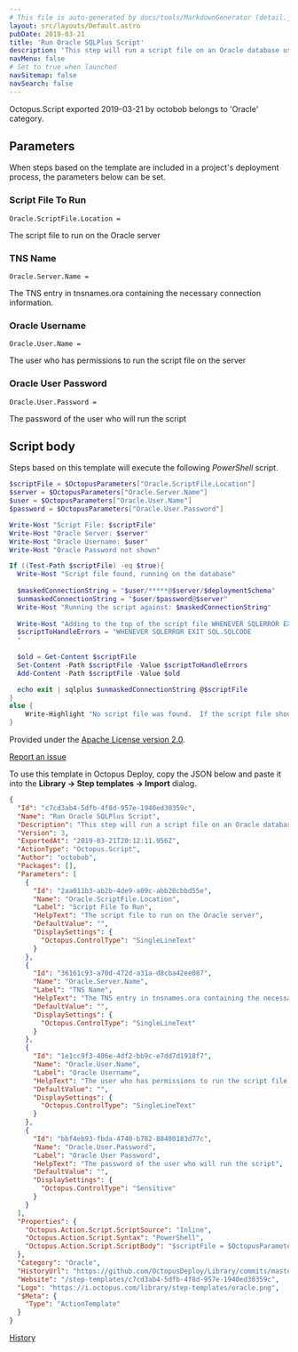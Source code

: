 ```yaml
---
# This file is auto-generated by docs/tools/MarkdownGenerator (detail.js)
layout: src/layouts/Default.astro
pubDate: 2019-03-21
title: 'Run Oracle SQLPlus Script'
description: 'This step will run a script file on an Oracle database using SQLPlus.  This script assumes you have SQLPlus installed and a TNS entry for the database you wish to connect to.'
navMenu: false
# Set to true when launched
navSitemap: false
navSearch: false
---
```


Octopus.Script exported 2019-03-21 by octobob belongs to 'Oracle' category.

## Parameters

When steps based on the template are included in a project's deployment process, the parameters below can be set.


<div class="param">

### Script File To Run

`Oracle.ScriptFile.Location = `

The script file to run on the Oracle server

</div>
        
<div class="param">

### TNS Name

`Oracle.Server.Name = `

The TNS entry in tnsnames.ora containing the necessary connection information.

</div>
        
<div class="param">

### Oracle Username

`Oracle.User.Name = `

The user who has permissions to run the script file on the server

</div>
        
<div class="param">

### Oracle User Password

`Oracle.User.Password = `

The password of the user who will run the script

</div>
        

## Script body

Steps based on this template will execute the following *PowerShell* script.

```powershell
$scriptFile = $OctopusParameters["Oracle.ScriptFile.Location"]
$server = $OctopusParameters["Oracle.Server.Name"]
$user = $OctopusParameters["Oracle.User.Name"]
$password = $OctopusParameters["Oracle.User.Password"]

Write-Host "Script File: $scriptFile"
Write-Host "Oracle Server: $server"
Write-Host "Oracle Username: $user"
Write-Host "Oracle Password not shown"

If ((Test-Path $scriptFile) -eq $true){
  Write-Host "Script file found, running on the database"
  
  $maskedConnectionString = "$user/*****@$server/$deploymentSchema"
  $unmaskedConnectionString = "$user/$password@$server"
  Write-Host "Running the script against: $maskedConnectionString"
  
  Write-Host "Adding to the top of the script file WHENEVER SQLERROR EXIT SQL.SQLCODE"
  $scriptToHandleErrors = "WHENEVER SQLERROR EXIT SQL.SQLCODE
  "
  
  $old = Get-Content $scriptFile
  Set-Content -Path $scriptFile -Value $scriptToHandleErrors
  Add-Content -Path $scriptFile -Value $old

  echo exit | sqlplus $unmaskedConnectionString @$scriptFile
}
else {
	Write-Highlight "No script file was found.  If the script file should be there please verify the location and try again."
}
```

Provided under the [Apache License version 2.0](https://github.com/OctopusDeploy/Library/blob/master/LICENSE.txt).

[Report an issue](https://github.com/OctopusDeploy/Library/issues/new?assignees=&labels=&projects=&template=bug-report.yml&title=Issue%20with%20Run%20Oracle%20SQLPlus%20Script&step-template=Run%20Oracle%20SQLPlus%20Script)

<div class="get-json">

To use this template in Octopus Deploy, copy the JSON below and paste it into the **Library → Step templates → Import** dialog.

```json
{
  "Id": "c7cd3ab4-5dfb-4f8d-957e-1940ed30359c",
  "Name": "Run Oracle SQLPlus Script",
  "Description": "This step will run a script file on an Oracle database using SQLPlus.  This script assumes you have SQLPlus installed and a TNS entry for the database you wish to connect to.",
  "Version": 3,
  "ExportedAt": "2019-03-21T20:12:11.956Z",
  "ActionType": "Octopus.Script",
  "Author": "octobob",
  "Packages": [],
  "Parameters": [
    {
      "Id": "2aa011b3-ab2b-4de9-a09c-abb20cbbd55e",
      "Name": "Oracle.ScriptFile.Location",
      "Label": "Script File To Run",
      "HelpText": "The script file to run on the Oracle server",
      "DefaultValue": "",
      "DisplaySettings": {
        "Octopus.ControlType": "SingleLineText"
      }
    },
    {
      "Id": "36161c93-a70d-472d-a31a-d8cba42ee087",
      "Name": "Oracle.Server.Name",
      "Label": "TNS Name",
      "HelpText": "The TNS entry in tnsnames.ora containing the necessary connection information.",
      "DefaultValue": "",
      "DisplaySettings": {
        "Octopus.ControlType": "SingleLineText"
      }
    },
    {
      "Id": "1e1cc9f3-486e-4df2-bb9c-e7dd7d1918f7",
      "Name": "Oracle.User.Name",
      "Label": "Oracle Username",
      "HelpText": "The user who has permissions to run the script file on the server",
      "DefaultValue": "",
      "DisplaySettings": {
        "Octopus.ControlType": "SingleLineText"
      }
    },
    {
      "Id": "bbf4eb93-fbda-4740-b782-88480183d77c",
      "Name": "Oracle.User.Password",
      "Label": "Oracle User Password",
      "HelpText": "The password of the user who will run the script",
      "DefaultValue": "",
      "DisplaySettings": {
        "Octopus.ControlType": "Sensitive"
      }
    }
  ],
  "Properties": {
    "Octopus.Action.Script.ScriptSource": "Inline",
    "Octopus.Action.Script.Syntax": "PowerShell",
    "Octopus.Action.Script.ScriptBody": "$scriptFile = $OctopusParameters[\"Oracle.ScriptFile.Location\"]\n$server = $OctopusParameters[\"Oracle.Server.Name\"]\n$user = $OctopusParameters[\"Oracle.User.Name\"]\n$password = $OctopusParameters[\"Oracle.User.Password\"]\n\nWrite-Host \"Script File: $scriptFile\"\nWrite-Host \"Oracle Server: $server\"\nWrite-Host \"Oracle Username: $user\"\nWrite-Host \"Oracle Password not shown\"\n\nIf ((Test-Path $scriptFile) -eq $true){\n  Write-Host \"Script file found, running on the database\"\n  \n  $maskedConnectionString = \"$user/*****@$server/$deploymentSchema\"\n  $unmaskedConnectionString = \"$user/$password@$server\"\n  Write-Host \"Running the script against: $maskedConnectionString\"\n  \n  Write-Host \"Adding to the top of the script file WHENEVER SQLERROR EXIT SQL.SQLCODE\"\n  $scriptToHandleErrors = \"WHENEVER SQLERROR EXIT SQL.SQLCODE\n  \"\n  \n  $old = Get-Content $scriptFile\n  Set-Content -Path $scriptFile -Value $scriptToHandleErrors\n  Add-Content -Path $scriptFile -Value $old\n\n  echo exit | sqlplus $unmaskedConnectionString @$scriptFile\n}\nelse {\n\tWrite-Highlight \"No script file was found.  If the script file should be there please verify the location and try again.\"\n}"
  },
  "Category": "Oracle",
  "HistoryUrl": "https://github.com/OctopusDeploy/Library/commits/master/step-templates//opt/buildagent/work/75443764cd38076d/step-templates/oracle-run-script-through-sqlplus.json",
  "Website": "/step-templates/c7cd3ab4-5dfb-4f8d-957e-1940ed30359c",
  "Logo": "https://i.octopus.com/library/step-templates/oracle.png",
  "$Meta": {
    "Type": "ActionTemplate"
  }
}
```

[History](https://github.com/OctopusDeploy/Library/commits/master/step-templates/https://github.com/OctopusDeploy/Library/commits/master/step-templates//opt/buildagent/work/75443764cd38076d/step-templates/oracle-run-script-through-sqlplus.json)

</div>
